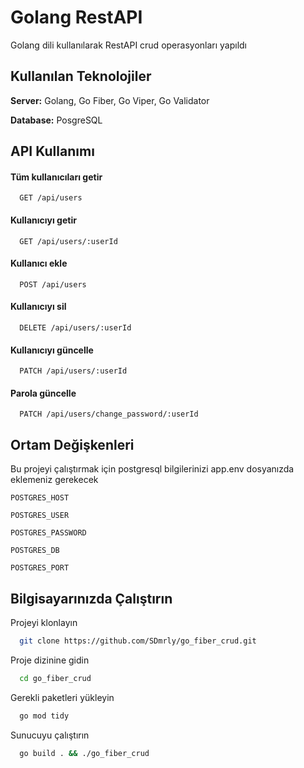 
# Golang RestAPI

Golang dili kullanılarak RestAPI crud operasyonları yapıldı

## Kullanılan Teknolojiler

**Server:** Golang, Go Fiber, Go Viper, Go Validator

**Database:** PosgreSQL




## API Kullanımı

#### Tüm kullanıcıları getir

```http
  GET /api/users
```

#### Kullanıcıyı getir

```http
  GET /api/users/:userId
```

#### Kullanıcı ekle

```http
  POST /api/users
```

#### Kullanıcıyı sil

```http
  DELETE /api/users/:userId
```

#### Kullanıcıyı güncelle

```http
  PATCH /api/users/:userId
```

#### Parola güncelle

```http
  PATCH /api/users/change_password/:userId
```




## Ortam Değişkenleri

Bu projeyi çalıştırmak için postgresql bilgilerinizi app.env dosyanızda eklemeniz gerekecek

`POSTGRES_HOST`

`POSTGRES_USER`

`POSTGRES_PASSWORD`

`POSTGRES_DB`

`POSTGRES_PORT`


## Bilgisayarınızda Çalıştırın

Projeyi klonlayın

```bash
  git clone https://github.com/SDmrly/go_fiber_crud.git
```

Proje dizinine gidin

```bash
  cd go_fiber_crud
```

Gerekli paketleri yükleyin

```bash
  go mod tidy
```

Sunucuyu çalıştırın

```bash
  go build . && ./go_fiber_crud
```
